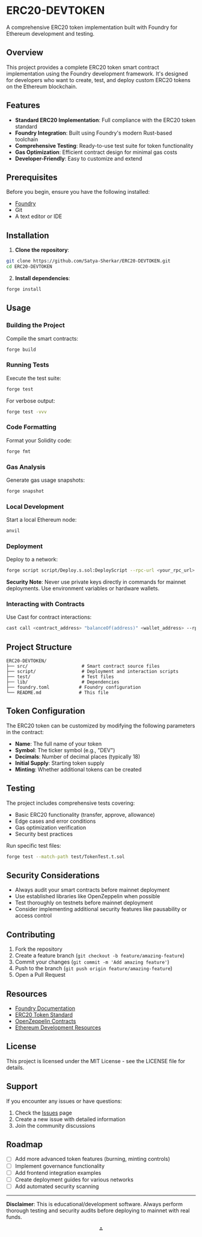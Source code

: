 # ERC20-DEVTOKEN

A comprehensive ERC20 token implementation built with Foundry for Ethereum development and testing.

## Overview

This project provides a complete ERC20 token smart contract implementation using the Foundry development framework. It's designed for developers who want to create, test, and deploy custom ERC20 tokens on the Ethereum blockchain.

## Features

- **Standard ERC20 Implementation**: Full compliance with the ERC20 token standard
- **Foundry Integration**: Built using Foundry's modern Rust-based toolchain
- **Comprehensive Testing**: Ready-to-use test suite for token functionality
- **Gas Optimization**: Efficient contract design for minimal gas costs
- **Developer-Friendly**: Easy to customize and extend


## Prerequisites

Before you begin, ensure you have the following installed:

- [Foundry](https://book.getfoundry.sh/getting-started/installation)
- Git
- A text editor or IDE


## Installation

1. **Clone the repository**:

```bash
git clone https://github.com/Satya-Sherkar/ERC20-DEVTOKEN.git
cd ERC20-DEVTOKEN
```

2. **Install dependencies**:

```bash
forge install
```


## Usage

### Building the Project

Compile the smart contracts:

```bash
forge build
```


### Running Tests

Execute the test suite:

```bash
forge test
```

For verbose output:

```bash
forge test -vvv
```


### Code Formatting

Format your Solidity code:

```bash
forge fmt
```


### Gas Analysis

Generate gas usage snapshots:

```bash
forge snapshot
```


### Local Development

Start a local Ethereum node:

```bash
anvil
```


### Deployment

Deploy to a network:

```bash
forge script script/Deploy.s.sol:DeployScript --rpc-url <your_rpc_url> --private-key <your_private_key>
```

**Security Note**: Never use private keys directly in commands for mainnet deployments. Use environment variables or hardware wallets.

### Interacting with Contracts

Use Cast for contract interactions:

```bash
cast call <contract_address> "balanceOf(address)" <wallet_address> --rpc-url <rpc_url>
```


## Project Structure

```
ERC20-DEVTOKEN/
├── src/                    # Smart contract source files
├── script/                 # Deployment and interaction scripts
├── test/                   # Test files
├── lib/                    # Dependencies
├── foundry.toml           # Foundry configuration
└── README.md              # This file
```


## Token Configuration

The ERC20 token can be customized by modifying the following parameters in the contract:

- **Name**: The full name of your token
- **Symbol**: The ticker symbol (e.g., "DEV")
- **Decimals**: Number of decimal places (typically 18)
- **Initial Supply**: Starting token supply
- **Minting**: Whether additional tokens can be created


## Testing

The project includes comprehensive tests covering:

- Basic ERC20 functionality (transfer, approve, allowance)
- Edge cases and error conditions
- Gas optimization verification
- Security best practices

Run specific test files:

```bash
forge test --match-path test/TokenTest.t.sol
```


## Security Considerations

- Always audit your smart contracts before mainnet deployment
- Use established libraries like OpenZeppelin when possible
- Test thoroughly on testnets before mainnet deployment
- Consider implementing additional security features like pausability or access control


## Contributing

1. Fork the repository
2. Create a feature branch (`git checkout -b feature/amazing-feature`)
3. Commit your changes (`git commit -m 'Add amazing feature'`)
4. Push to the branch (`git push origin feature/amazing-feature`)
5. Open a Pull Request

## Resources

- [Foundry Documentation](https://book.getfoundry.sh/)
- [ERC20 Token Standard](https://eips.ethereum.org/EIPS/eip-20)
- [OpenZeppelin Contracts](https://docs.openzeppelin.com/contracts/)
- [Ethereum Development Resources](https://ethereum.org/developers/)


## License

This project is licensed under the MIT License - see the LICENSE file for details.

## Support

If you encounter any issues or have questions:

1. Check the [Issues](https://github.com/Satya-Sherkar/ERC20-DEVTOKEN/issues) page
2. Create a new issue with detailed information
3. Join the community discussions

## Roadmap

- [ ] Add more advanced token features (burning, minting controls)
- [ ] Implement governance functionality
- [ ] Add frontend integration examples
- [ ] Create deployment guides for various networks
- [ ] Add automated security scanning

***

**Disclaimer**: This is educational/development software. Always perform thorough testing and security audits before deploying to mainnet with real funds.

<div style="text-align: center">⁂</div>



